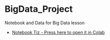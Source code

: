 # BigData_Project
Notebook and Data for Big Data lesson


* [Notebook Tiz - Press here to open it in Colab](https://colab.research.google.com/github/dagnert/BigData_Project/blob/master/BigData.ipynb)
